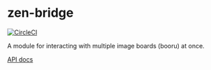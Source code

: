 # zen-bridge

[![CircleCI](https://circleci.com/gh/OviOvocny/zen-bridge.svg?style=svg)](https://circleci.com/gh/OviOvocny/zen-bridge)

A module for interacting with multiple image boards (booru) at once.

[API docs](https://oviovocny.github.io/zen-bridge/)
